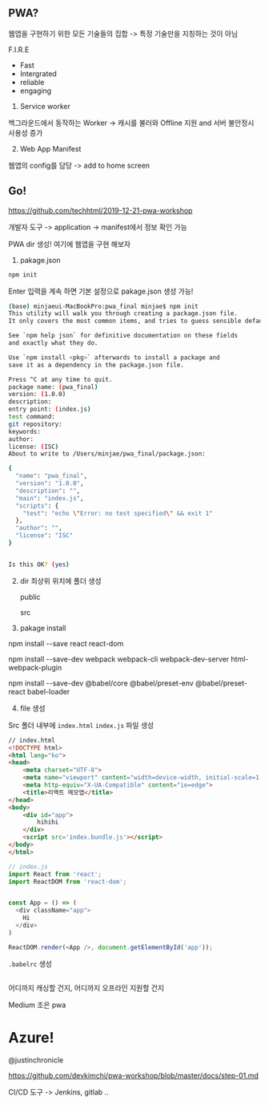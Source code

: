 ## PWA?

웹앱을 구현하기 위한 모든 기술들의 집합 -> 특정 기술만을 지칭하는 것이 아님



F.I.R.E

* Fast
* Intergrated
* reliable
* engaging



1. Service worker

백그라운드에서 동작하는 Worker -> 캐시를 불러와 Offline 지원 and 서버 불안정시 사용성 증가

2. Web App Manifest

웹앱의 config를 담당 -> add to home screen





## Go!

https://github.com/techhtml/2019-12-21-pwa-workshop

개발자 도구 -> application -> manifest에서 정보 확인 가능



PWA dir 생성! 여기에 웹앱을 구현 해보자

1. pakage.json

```bash
npm init
```



Enter 입력을 계속 하면 기본 설정으로 pakage.json 생성 가능!

```bash
(base) minjaeui-MacBookPro:pwa_final minjae$ npm init
This utility will walk you through creating a package.json file.
It only covers the most common items, and tries to guess sensible defaults.

See `npm help json` for definitive documentation on these fields
and exactly what they do.

Use `npm install <pkg>` afterwards to install a package and
save it as a dependency in the package.json file.

Press ^C at any time to quit.
package name: (pwa_final) 
version: (1.0.0) 
description: 
entry point: (index.js) 
test command: 
git repository: 
keywords: 
author: 
license: (ISC) 
About to write to /Users/minjae/pwa_final/package.json:

{
  "name": "pwa_final",
  "version": "1.0.0",
  "description": "",
  "main": "index.js",
  "scripts": {
    "test": "echo \"Error: no test specified\" && exit 1"
  },
  "author": "",
  "license": "ISC"
}


Is this OK? (yes) 
```



2. dir 최상위 위치에 폴더 생성

   public

   src 



3. pakage install

npm install --save react react-dom

npm install --save-dev webpack webpack-cli webpack-dev-server html-webpack-plugin

npm install --save-dev @babel/core @babel/preset-env @babel/preset-react babel-loader



4. file 생성

Src 폴더 내부에 `index.html` `index.js`  파일 생성

```html
// index.html
<!DOCTYPE html>
<html lang="ko">
<head>
    <meta charset="UTF-8">
    <meta name="viewport" content="width=device-width, initial-scale=1.0">
    <meta http-equiv="X-UA-Compatible" content="ie=edge">
    <title>리액트 메모앱</title>
</head>
<body>
    <div id="app">
        hihihi
    </div>
    <script src='index.bundle.js'></script>
</body>
</html>
```



```js
// index.js
import React from 'react';
import ReactDOM from 'react-dom';


const App = () => (
  <div className="app">
    Hi
  </div>
)

ReactDOM.render(<App />, document.getElementById('app'));

```



`.babelrc` 생성

```

```



어디까지 캐싱할 건지, 어디까지 오프라인 지원할 건지

Medium 조은 pwa









# Azure!

@justinchronicle 

https://github.com/devkimchi/pwa-workshop/blob/master/docs/step-01.md



CI/CD 도구 -> Jenkins, gitlab ..





